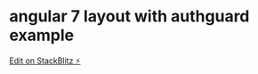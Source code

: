 # angular 7 layout with authguard example

[Edit on StackBlitz ⚡️](https://stackblitz.com/edit/angular-layout-authguard-example)
